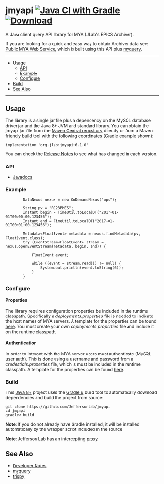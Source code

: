 # jmyapi [![Java CI with Gradle](https://github.com/JeffersonLab/jmyapi/actions/workflows/gradle.yml/badge.svg)](https://github.com/JeffersonLab/jmyapi/actions/workflows/gradle.yml) [ ![Download](https://api.bintray.com/packages/slominskir/maven/jmyapi/images/download.svg?version=6.0.0) ](https://bintray.com/slominskir/maven/jmyapi/6.0.0/link)
A Java client query API library for MYA (JLab's EPICS Archiver).  

If you are looking for a quick and easy way to obtain Archiver data see: [Public MYA Web Service](https://epicsweb.jlab.org/myquery/), which is built using this API plus [myquery](https://github.com/JeffersonLab/myquery).

---
   - [Usage](https://github.com/JeffersonLab/jmyapi#usage)
     - [API](https://github.com/JeffersonLab/jmyapi#api) 
     - [Example](https://github.com/JeffersonLab/jmyapi#example) 
     - [Configure](https://github.com/JeffersonLab/jmyapi#configure) 
   - [Build](https://github.com/JeffersonLab/jmyapi#build)
- [See Also](https://github.com/JeffersonLab/jmyapi#see-also)
---

## Usage
The library is a single jar file plus a dependency on the MySQL database driver jar and the Java 8+ JVM and standard library.  You can obtain the jmyapi jar file from the [Maven Central repository](https://repo1.maven.org/maven2/org/jlab/jmyapi) directly or from a Maven friendly build tool with the following coordinates (Gradle example shown):
```
implementation 'org.jlab:jmyapi:6.1.0'
```
You can check the [Release Notes](https://github.com/JeffersonLab/jmyapi/releases) to see what has changed in each version.  

### API
   - [Javadocs](https://jeffersonlab.github.io/jmyapi/)

### Example
```
        DataNexus nexus = new OnDemandNexus("ops");

        String pv = "R123PMES";
        Instant begin = TimeUtil.toLocalDT("2017-01-01T00:00:00.123456");
        Instant end = TimeUtil.toLocalDT("2017-01-01T00:01:00.123456");

        Metadata<FloatEvent> metadata = nexus.findMetadata(pv, FloatEvent.class);
        try (EventStream<FloatEvent> stream = nexus.openEventStream(metadata, begin, end)) {

            FloatEvent event;

            while ((event = stream.read()) != null) {
                System.out.println(event.toString(6));
            }
        }
```

### Configure
#### Properties
The library requires configuration properties be included in the runtime classpath.  Specifically a _deployments.properties_ file is needed to indicate the host names of MYA servers.  A template for the properties can be found [here](https://github.com/JeffersonLab/jmyapi/blob/master/config/deployments.properties.template).   You must create your own _deployments.properties_ file and include it on the runtime classpath.

#### Authentication
In order to interact with the MYA server users must authenticate (MySQL user auth).  This is done using a username and password from a _credentials.properties_ file, which is must be included in the runtime classpath.  A template for the properties can be found [here](https://github.com/JeffersonLab/jmyapi/blob/master/config/credentials.properties.template).


### Build
This [Java 8+](https://adoptopenjdk.net/) project uses the [Gradle 6](https://gradle.org/) build tool to automatically download dependencies and build the project from source:

```
git clone https://github.com/JeffersonLab/jmyapi
cd jmyapi
gradlew build
```
**Note**: If you do not already have Gradle installed, it will be installed automatically by the wrapper script included in the source

**Note**: Jefferson Lab has an intercepting [proxy](https://gist.github.com/slominskir/92c25a033db93a90184a5994e71d0b78)

## See Also
   - [Developer Notes](https://github.com/JeffersonLab/jmyapi/wiki/Developer-Notes)
   - [myquery](https://github.com/JeffersonLab/myquery)  
   - [trippy](https://github.com/JeffersonLab/trippy)
